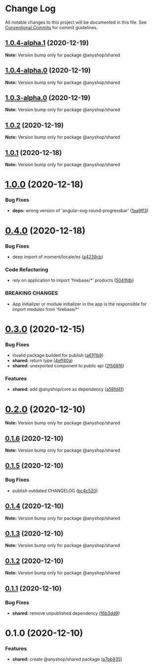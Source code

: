 # Change Log

All notable changes to this project will be documented in this file.
See [Conventional Commits](https://conventionalcommits.org) for commit guidelines.

## [1.0.4-alpha.1](https://github.com/alazes/anyshop-framework/compare/v1.0.4-alpha.0...v1.0.4-alpha.1) (2020-12-19)

**Note:** Version bump only for package @anyshop/shared

## [1.0.4-alpha.0](https://github.com/alazes/anyshop-framework/compare/v1.0.3-alpha.0...v1.0.4-alpha.0) (2020-12-19)

**Note:** Version bump only for package @anyshop/shared

## [1.0.3-alpha.0](https://github.com/alazes/anyshop-framework/compare/v1.0.2...v1.0.3-alpha.0) (2020-12-19)

**Note:** Version bump only for package @anyshop/shared

## [1.0.2](https://github.com/alazes/anyshop-framework/compare/v1.0.1...v1.0.2) (2020-12-19)

**Note:** Version bump only for package @anyshop/shared

## [1.0.1](https://github.com/alazes/anyshop-framework/compare/v1.0.0...v1.0.1) (2020-12-18)

**Note:** Version bump only for package @anyshop/shared

# [1.0.0](https://github.com/alazes/anyshop-framework/compare/v0.4.0...v1.0.0) (2020-12-18)

### Bug Fixes

- **deps:** wrong version of 'angular-svg-round-progressbar' ([1aa9ff3](https://github.com/alazes/anyshop-framework/commit/1aa9ff35d56716b2b3b319a89fe11303fbb92a77))

# [0.4.0](https://github.com/alazes/anyshop-framework/compare/v0.3.0...v0.4.0) (2020-12-18)

### Bug Fixes

- deep import of moment/locale/es ([a4239cb](https://github.com/alazes/anyshop-framework/commit/a4239cb6aee094732bf32da5086ca2c3ddbf803a))

### Code Refactoring

- rely on application to import 'firebase/\*' products ([5041fdb](https://github.com/alazes/anyshop-framework/commit/5041fdbe770a7bcb0b4c0114565eb5e9c3ba2867))

### BREAKING CHANGES

- App initializer or module initializer in the app is the responsible for import
  modules from 'firebase/\*'

# [0.3.0](https://github.com/alazes/anyshop-framework/compare/v0.2.0...v0.3.0) (2020-12-15)

### Bug Fixes

- invalid package builded for publish ([a61f1b9](https://github.com/alazes/anyshop-framework/commit/a61f1b9752000da4af6a1eadc0fe0ae735718bc5))
- **shared:** return type ([4eff40a](https://github.com/alazes/anyshop-framework/commit/4eff40a822678f3cf87cdef16af88803be9b9178))
- **shared:** unexported component to public api ([2f568f6](https://github.com/alazes/anyshop-framework/commit/2f568f6be62e15f37ab1b7ea2192b4c8b1b39ba8))

### Features

- **shared:** add @anyshop/core as dependency ([a58fd4f](https://github.com/alazes/anyshop-framework/commit/a58fd4fee68071a29605b913e148d8f35b19bc2a))

# [0.2.0](https://github.com/alazes/anyshop-framework/compare/v0.1.6...v0.2.0) (2020-12-10)

**Note:** Version bump only for package @anyshop/shared

## [0.1.6](https://github.com/alazes/anyshop-framework/compare/v0.1.5...v0.1.6) (2020-12-10)

**Note:** Version bump only for package @anyshop/shared

## [0.1.5](https://github.com/alazes/anyshop-framework/compare/v0.1.4...v0.1.5) (2020-12-10)

### Bug Fixes

- publish outdated CHANGELOG ([bc4c520](https://github.com/alazes/anyshop-framework/commit/bc4c520b69bb0911382a7ae15fd20453c481ef04))

## [0.1.4](https://github.com/alazes/anyshop-framework/compare/v0.1.3...v0.1.4) (2020-12-10)

**Note:** Version bump only for package @anyshop/shared

## [0.1.3](https://github.com/alazes/anyshop-framework/compare/v0.1.2...v0.1.3) (2020-12-10)

**Note:** Version bump only for package @anyshop/shared

## [0.1.2](https://github.com/alazes/anyshop-framework/compare/v0.1.1...v0.1.2) (2020-12-10)

**Note:** Version bump only for package @anyshop/shared

## [0.1.1](https://github.com/alazes/anyshop-framework/compare/v0.1.0...v0.1.1) (2020-12-10)

### Bug Fixes

- **shared:** remove unpublished dependency ([f6b3dd9](https://github.com/alazes/anyshop-framework/commit/f6b3dd9043804b096208e123c62a13d6d6cbccf0))

# 0.1.0 (2020-12-10)

### Features

- **shared:** create @anyshop/shared package ([a7bb935](https://github.com/alazes/anyshop-framework/commit/a7bb93545e818dea8f153d1fe2a25cbd7456fea9))
